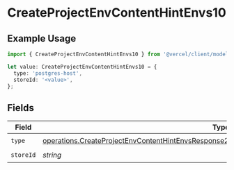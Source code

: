 # CreateProjectEnvContentHintEnvs10

## Example Usage

```typescript
import { CreateProjectEnvContentHintEnvs10 } from '@vercel/client/models/operations';

let value: CreateProjectEnvContentHintEnvs10 = {
  type: 'postgres-host',
  storeId: '<value>',
};
```

## Fields

| Field     | Type                                                                                                                                                                                                             | Required           | Description |
| --------- | ---------------------------------------------------------------------------------------------------------------------------------------------------------------------------------------------------------------- | ------------------ | ----------- |
| `type`    | [operations.CreateProjectEnvContentHintEnvsResponse201ApplicationJSONResponseBodyCreated210Type](../../models/operations/createprojectenvcontenthintenvsresponse201applicationjsonresponsebodycreated210type.md) | :heavy_check_mark: | N/A         |
| `storeId` | _string_                                                                                                                                                                                                         | :heavy_check_mark: | N/A         |
